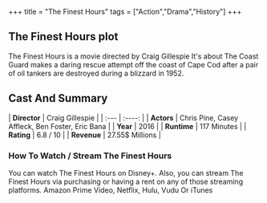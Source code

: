 +++
title = "The Finest Hours"
tags = ["Action","Drama","History"]
+++
## The Finest Hours plot
The Finest Hours is a movie directed by Craig Gillespie It's about The Coast Guard makes a daring rescue attempt off the coast of Cape Cod after a pair of oil tankers are destroyed during a blizzard in 1952.
## Cast And Summary
| **Director**      | Craig Gillespie |
    | :---        |    :----:   |
    |  **Actors** | Chris Pine, Casey Affleck, Ben Foster, Eric Bana |
    | **Year**   | 2016    |
    |  **Runtime** | 117 Minutes |
    |  **Rating** | 6.8 / 10 | 
    |  **Revenue** | 27.55$ Millions |
### How To Watch / Stream The Finest Hours
You can watch The Finest Hours on Disney+.
Also, you can stream The Finest Hours via purchasing or having a rent on any of those streaming platforms.
Amazon Prime Video, Netflix, Hulu, Vudu Or iTunes